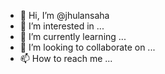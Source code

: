 - 👋 Hi, I’m @jhulansaha
- 👀 I’m interested in ...
- 🌱 I’m currently learning ...
- 💞️ I’m looking to collaborate on ...
- 📫 How to reach me ...

<!---
jhulansaha/jhulansaha is a ✨ special ✨ repository because its `README.md` (this file) appears on your GitHub profile.
You can click the Preview link to take a look at your changes.
--->
